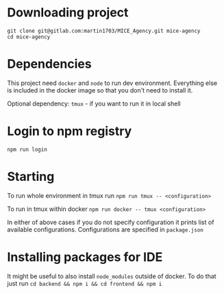 # Downloading project

```
git clone git@gitlab.com:martin1703/MICE_Agency.git mice-agency
cd mice-agency
```

# Dependencies

This project need `docker` and `node` to run dev environment. Everything else is
included in the docker image so that you don't need to install it.

Optional dependency: `tmux` - if you want to run it in local shell

# Login to npm registry

```
npm run login
```

# Starting

To run whole environment in tmux run `npm run tmux -- <configuration>`

To run in tmux within docker `npm run docker -- tmux <configuration>`

In either of above cases if you do not specify configuration it prints list
of available configurations. Configurations are specified in `package.json`

# Installing packages for IDE

It might be useful to also install `node_modules` outside of docker. To do
that just run `cd backend && npm i && cd frontend && npm i`
